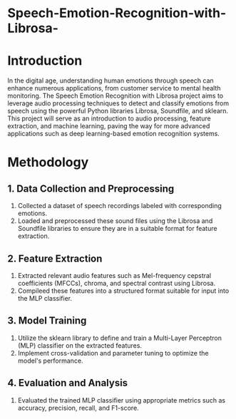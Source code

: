 # Speech-Emotion-Recognition-with-Librosa-
# Introduction
In the digital age, understanding human emotions through speech can enhance numerous applications, 
from customer service to mental health monitoring. The Speech Emotion Recognition with Librosa 
project aims to leverage audio processing techniques to detect and classify emotions from speech using 
the powerful Python libraries Librosa, Soundfile, and sklearn. This project will serve as an introduction to 
audio processing, feature extraction, and machine learning, paving the way for more advanced 
applications such as deep learning-based emotion recognition systems.

# Methodology  
## 1. Data Collection and Preprocessing 
 1. Collected a dataset of speech recordings labeled with corresponding emotions. 
 2. Loaded and preprocessed these sound files using the Librosa and Soundfile libraries to ensure 
  they are in a suitable format for feature extraction. 
## 2. Feature Extraction 
1. Extracted relevant audio features such as Mel-frequency cepstral coefficients (MFCCs), 
chroma, and spectral contrast using Librosa. 
2. Compileed these features into a structured format suitable for input into the MLP classifier. 
## 3. Model Training 
1. Utilize the sklearn library to define and train a Multi-Layer Perceptron (MLP) classifier on 
the extracted features. 
2. Implement cross-validation and parameter tuning to optimize the model's performance.

## 4. Evaluation and Analysis 
1. Evaluated the trained MLP classifier using appropriate metrics such as accuracy, precision, 
recall, and F1-score. 
